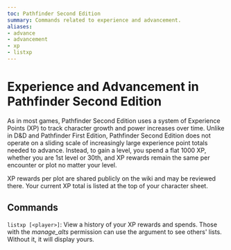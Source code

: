 ```yaml
---
toc: Pathfinder Second Edition
summary: Commands related to experience and advancement.
aliases:
- advance
- advancement
- xp
- listxp
---
```


# Experience and Advancement in Pathfinder Second Edition

As in most games, Pathfinder Second Edition uses a system of Experience Points (XP) to track character growth and power increases over time. Unlike in D&D and Pathfinder First Edition, Pathfinder Second Edition does not operate on a sliding scale of increasingly large experience point totals needed to advance. Instead, to gain a level, you spend a flat 1000 XP, whether you are 1st level or 30th, and XP rewards remain the same per encounter or plot no matter your level. 

XP rewards per plot are shared publicly on the wiki and may be reviewed there. Your current XP total is listed at the top of your character sheet. 

## Commands

`listxp [<player>]`: View a history of your XP rewards and spends. Those with the _manage_alts_ permission can use the argument to see others' lists. Without it, it will display yours.